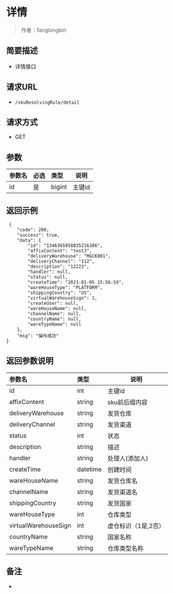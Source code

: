 # 详情

> 作者：fanglongbin

## 简要描述

- 详情接口

## 请求URL
- ` /skuResolvingRule/detail `
  
## 请求方式
- GET 

## 参数

|参数名|必选|类型|说明|
|:----    |:---|:----- |-----   |
|id |是  |bigint |主键id   |


## 返回示例 

``` 
 {
    "code": 200,
    "success": true,
    "data": {
        "id": "1346365058035216386",
        "affixContent": "test3",
        "deliveryWarehouse": "MGCK001",
        "deliveryChannel": "112",
        "description": "12223",
        "handler": null,
        "status": null,
        "createTime": "2021-01-05 15:56:59",
        "wareHouseType": "PLATFORM",
        "shippingCountry": "US",
        "virtualWarehouseSign": 1,
        "createUser": null,
        "wareHouseName": null,
        "channelName": null,
        "countryName": null,
        "wareTypeName": null
    },
    "msg": "操作成功"
}
```

## 返回参数说明 

|参数名|类型|说明|
|:-----  |:-----|-----                           |
|id |int   |主键id  |
|affixContent |string   |sku前后缀内容  |
|deliveryWarehouse |string   |发货仓库  |
|deliveryChannel |string   |发货渠道  |
|status |int   |状态 |
|description |string   |描述 |
|handler |string   |处理人(添加人) |
|createTime |datetime   |创建时间 |
|wareHouseName |string   |发货仓库名 |
|channelName |string   |发货渠道名 |
|shippingCountry |string   |发货国家 |
|wareHouseType |int   |仓库类型|
|virtualWarehouseSign |int   |虚仓标识（1是,2否） |
|countryName |string   |国家名称 |
|wareTypeName |string   |仓库类型名称 |
## 备注 

-